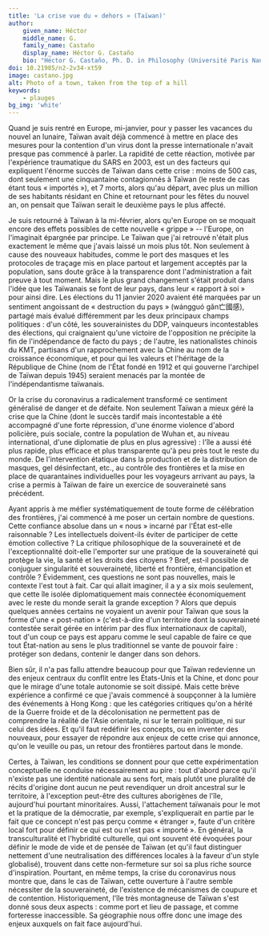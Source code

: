 ```yaml
---
title: 'La crise vue du « dehors » (Taïwan)'
author:
    given_name: Héctor
    middle_name: G.
    family_name: Castaño
    display_name: Héctor G. Castaño
    bio: "Héctor G. Castaño, Ph. D. in Philosophy (Université Paris Nanterre, 2017), works currently as a postdoctoral researcher at the Research Center for Chinese Cultural Subjectivity in Taiwan (National Chengchi University) and has been appointed program director at the Collège International de Philosophie (2019-2025)."
doi: 10.21985/n2-2v34-xt59
image: castano.jpg
alt: Photo of a town, taken from the top of a hill
keywords:
    - plauges
bg_img: 'white'
---
```


Quand je suis rentré en Europe, mi-janvier, pour y passer les vacances du nouvel an lunaire, Taïwan avait déjà commencé à mettre en place des mesures pour la contention d'un virus dont la presse internationale n'avait presque pas commencé à parler. La rapidité de cette réaction, motivée par l'expérience traumatique du SARS en 2003, est un des facteurs qui expliquent l'énorme succès de Taïwan dans cette crise : moins de 500 cas, dont seulement une cinquantaine contagionnés à Taïwan (le reste de cas étant tous « importés »), et 7 morts, alors qu'au départ, avec plus un million de ses habitants résidant en Chine et retournant pour les fêtes du nouvel an, on pensait que Taïwan serait le deuxième pays le plus affecté.

Je suis retourné à Taïwan à la mi-février, alors qu'en Europe on se moquait encore des effets possibles de cette nouvelle « grippe » -- l'Europe, on l'imaginait épargnée par principe. Le Taïwan que j'ai retrouvé n'était plus exactement le même que j'avais laissé un mois plus tôt. Non seulement à cause des nouveaux habitudes, comme le port des masques et les protocoles de traçage mis en place partout et largement acceptés par la population, sans doute grâce à la transparence dont l'administration a fait preuve à tout moment. Mais le plus grand changement s'était produit dans l'idée que les Taïwanais se font de leur pays, dans leur « rapport à soi » pour ainsi dire. Les élections du 11 janvier 2020 avaient été marquées par un sentiment angoissant de « destruction du pays » (wángguó gǎn亡國感), partagé mais évalué différemment par les deux principaux champs politiques : d'un côté, les souverainistes du DDP, vainqueurs incontestables des élections, qui craignaient qu'une victoire de l'opposition ne précipite la fin de l'indépendance de facto du pays ; de l'autre, les nationalistes chinois du KMT, partisans d'un rapprochement avec la Chine au nom de la croissance économique, et pour qui les valeurs et l'héritage de la République de Chine (nom de l'État fondé en 1912 et qui gouverne l'archipel de Taïwan depuis 1945) seraient menacés par la montée de l'indépendantisme taïwanais.

Or la crise du coronavirus a radicalement transformé ce sentiment généralisé de danger et de défaite. Non seulement Taïwan a mieux géré la crise que la Chine (dont le succès tardif mais incontestable a été accompagné d'une forte répression, d'une énorme violence d'abord policière, puis sociale, contre la population de Wuhan et, au niveau international, d'une diplomatie de plus en plus agressive) : l'île a aussi été plus rapide, plus efficace et plus transparente qu'à peu près tout le reste du monde. De l'intervention étatique dans la production et de la distribution de masques, gel désinfectant, etc., au contrôle des frontières et la mise en place de quarantaines individuelles pour les voyageurs arrivant au pays, la crise a permis à Taïwan de faire un exercice de souveraineté sans précédent.

Ayant appris à me méfier systématiquement de toute forme de célébration des frontières, j'ai commencé à me poser un certain nombre de questions. Cette confiance absolue dans un « nous » incarné par l'État est-elle raisonnable ? Les intellectuels doivent-ils éviter de participer de cette émotion collective ? La critique philosophique de la souveraineté et de l'exceptionnalité doit-elle l'emporter sur une pratique de la souveraineté qui protège la vie, la santé et les droits des citoyens ? Bref, est-il possible de conjuguer singularité et souveraineté, liberté et frontière, émancipation et contrôle ? Évidemment, ces questions ne sont pas nouvelles, mais le contexte l'est tout à fait. Car qui allait imaginer, il a y a six mois seulement, que cette île isolée diplomatiquement mais connectée économiquement avec le reste du monde serait la grande exception ? Alors que depuis quelques années certains ne voyaient un avenir pour Taïwan que sous la forme d'une « post-nation » (c'est-à-dire d'un territoire dont la souveraineté contestée serait gérée en intérim par des flux internationaux de capital), tout d'un coup ce pays est apparu comme le seul capable de faire ce que tout État-nation au sens le plus traditionnel se vante de pouvoir faire : protéger son dedans, contenir le danger dans son dehors.

Bien sûr, il n'a pas fallu attendre beaucoup pour que Taïwan redevienne un des enjeux centraux du conflit entre les États-Unis et la Chine, et donc pour que le mirage d'une totale autonomie se soit dissipé. Mais cette brève expérience a confirmé ce que j'avais commencé à soupçonner à la lumière des événements à Hong Kong : que les catégories critiques qu'on a hérité de la Guerre froide et de la décolonisation ne permettent pas de comprendre la réalité de l'Asie orientale, ni sur le terrain politique, ni sur celui des idées. Et qu'il faut redéfinir les concepts, ou en inventer des nouveaux, pour essayer de répondre aux enjeux de cette crise qui annonce, qu'on le veuille ou pas, un retour des frontières partout dans le monde.

Certes, à Taïwan, les conditions se donnent pour que cette expérimentation conceptuelle ne conduise nécessairement au pire : tout d'abord parce qu'il n'existe pas une identité nationale au sens fort, mais plutôt une pluralité de récits d'origine dont aucun ne peut revendiquer un droit ancestral sur le territoire, à l'exception peut-être des cultures aborigènes de l'île, aujourd'hui pourtant minoritaires. Aussi, l'attachement taïwanais pour le mot et la pratique de la démocratie, par exemple, s'expliquerait en partie par le fait que ce concept n'est pas perçu comme « étranger », faute d'un critère local fort pour définir ce qui est ou n'est pas « importé ». En général, la transculturalité et l'hybridité culturelle, qui ont souvent été évoquées pour définir le mode de vide et de pensée de Taïwan (et qu'il faut distinguer nettement d'une neutralisation des différences locales à la faveur d'un style globalisé), trouvent dans cette non-fermeture sur soi sa plus riche source d'inspiration. Pourtant, en même temps, la crise du coronavirus nous montre que, dans le cas de Taïwan, cette ouverture à l'autre semble nécessiter de la souveraineté, de l'existence de mécanismes de coupure et de contention. Historiquement, l'île très montagneuse de Taïwan s'est donné sous deux aspects : comme port et lieu de passage, et comme forteresse inaccessible. Sa géographie nous offre donc une image des enjeux auxquels on fait face aujourd'hui.
